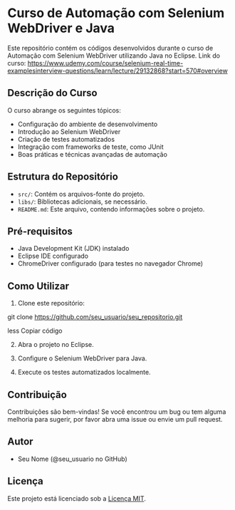 # Curso de Automação com Selenium WebDriver e Java

Este repositório contém os códigos desenvolvidos durante o curso de Automação com Selenium WebDriver utilizando Java no Eclipse. Link do curso: https://www.udemy.com/course/selenium-real-time-examplesinterview-questions/learn/lecture/29132868?start=570#overview

## Descrição do Curso

O curso abrange os seguintes tópicos:

- Configuração do ambiente de desenvolvimento
- Introdução ao Selenium WebDriver
- Criação de testes automatizados
- Integração com frameworks de teste, como JUnit
- Boas práticas e técnicas avançadas de automação

## Estrutura do Repositório

- `src/`: Contém os arquivos-fonte do projeto.
- `libs/`: Bibliotecas adicionais, se necessário.
- `README.md`: Este arquivo, contendo informações sobre o projeto.

## Pré-requisitos

- Java Development Kit (JDK) instalado
- Eclipse IDE configurado
- ChromeDriver configurado (para testes no navegador Chrome)

## Como Utilizar

1. Clone este repositório:

git clone https://github.com/seu_usuario/seu_repositorio.git

less
Copiar código

2. Abra o projeto no Eclipse.

3. Configure o Selenium WebDriver para Java.

4. Execute os testes automatizados localmente.

## Contribuição

Contribuições são bem-vindas! Se você encontrou um bug ou tem alguma melhoria para sugerir, por favor abra uma issue ou envie um pull request.

## Autor

- Seu Nome (@seu_usuario no GitHub)

## Licença

Este projeto está licenciado sob a [Licença MIT](https://opensource.org/licenses/MIT).
